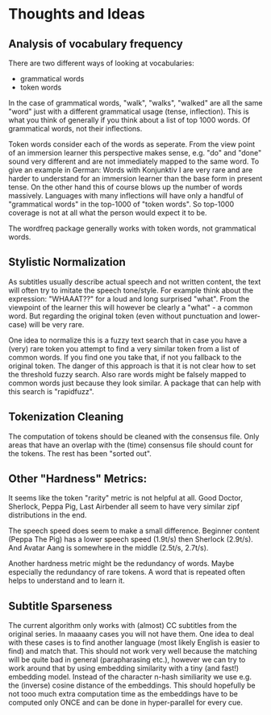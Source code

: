 # Thoughts and Ideas

## Analysis of vocabulary frequency
There are two different ways of looking at vocabularies:
- grammatical words
- token words

In the case of grammatical words, "walk", "walks", "walked" are all the same "word" just with a different grammatical usage (tense, inflection). This is what you think of generally if you think about a list of top 1000 words. Of grammatical words, not their inflections.

Token words consider each of the words as seperate. From the view point of an immersion learner this perspective makes sense, e.g. "do" and "done" sound very different and are not immediately mapped to the same word. To give an example in German: Words with Konjunktiv I are very rare and are harder to understand for an immersion learner than the base form in present tense. On the other hand this of course blows up the number of words massively. Languages with many inflections will have only a handful of "grammatical words" in the top-1000 of "token words". So top-1000 coverage is not at all what the person would expect it to be.

The wordfreq package generally works with token words, not grammatical words.

## Stylistic Normalization
As subtitles usually describe actual speech and not written content, the text will often try to imitate the speech tone/style. For example think about the expression: "WHAAAT??" for a loud and long surprised "what". From the viewpoint of the learner this will however be clearly a "what" - a common word. But regarding the original token (even without punctuation and lower-case) will be very rare.

One idea to normalize this is a fuzzy text search that in case you have a (very) rare token you attempt to find a very similar token from a list of common words. If you find one you take that, if not you fallback to the original token.
The danger of this approach is that it is not clear how to set the threshold fuzzy search. Also rare words might be falsely mapped to common words just because they look similar. A package that can help with this search is "rapidfuzz".


## Tokenization Cleaning
The computation of tokens should be cleaned with the consensus file. Only areas that have an overlap with the (time) consensus file should count for the tokens. The rest has been "sorted out".

## Other "Hardness" Metrics:
It seems like the token "rarity" metric is not helpful at all. Good Doctor, Sherlock, Peppa Pig, Last Airbender all seem to have very similar zipf distributions in the end.

The speech speed does seem to make a small difference. Beginner content (Peppa The Pig) has a lower speech speed (1.9t/s) then Sherlock (2.9t/s). And Avatar Aang is somewhere in the middle (2.5t/s, 2.7t/s).

Another hardness metric might be the redundancy of words. Maybe especially the redundancy of rare tokens. A word that is repeated often helps to understand and to learn it.

## Subtitle Sparseness

The current algorithm only works with (almost) CC subtitles from the original series. In maaaany cases you will not have them. One idea to deal with these cases is to find another language (most likely English is easier to find) and match that. This should not work very well because the matching will be quite bad in general (parapharasing etc.), however we can try to work around that by using embedding similarity with a tiny (and fast!) embedding model. Instead of the character n-hash similiarity we use e.g. the (inverse) cosine distance of the embeddings. This should hopefully be not tooo much extra computation time as the embeddings have to be computed only ONCE and can be done in hyper-parallel for every cue.
